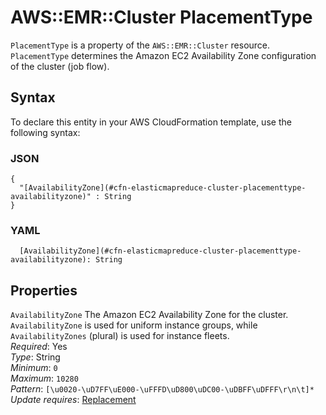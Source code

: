 # AWS::EMR::Cluster PlacementType<a name="aws-properties-elasticmapreduce-cluster-placementtype"></a>

`PlacementType` is a property of the `AWS::EMR::Cluster` resource\. `PlacementType` determines the Amazon EC2 Availability Zone configuration of the cluster \(job flow\)\.

## Syntax<a name="aws-properties-elasticmapreduce-cluster-placementtype-syntax"></a>

To declare this entity in your AWS CloudFormation template, use the following syntax:

### JSON<a name="aws-properties-elasticmapreduce-cluster-placementtype-syntax.json"></a>

```
{
  "[AvailabilityZone](#cfn-elasticmapreduce-cluster-placementtype-availabilityzone)" : String
}
```

### YAML<a name="aws-properties-elasticmapreduce-cluster-placementtype-syntax.yaml"></a>

```
  [AvailabilityZone](#cfn-elasticmapreduce-cluster-placementtype-availabilityzone): String
```

## Properties<a name="aws-properties-elasticmapreduce-cluster-placementtype-properties"></a>

`AvailabilityZone`  <a name="cfn-elasticmapreduce-cluster-placementtype-availabilityzone"></a>
The Amazon EC2 Availability Zone for the cluster\. `AvailabilityZone` is used for uniform instance groups, while `AvailabilityZones` \(plural\) is used for instance fleets\.  
*Required*: Yes  
*Type*: String  
*Minimum*: `0`  
*Maximum*: `10280`  
*Pattern*: `[\u0020-\uD7FF\uE000-\uFFFD\uD800\uDC00-\uDBFF\uDFFF\r\n\t]*`  
*Update requires*: [Replacement](https://docs.aws.amazon.com/AWSCloudFormation/latest/UserGuide/using-cfn-updating-stacks-update-behaviors.html#update-replacement)